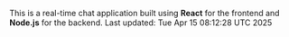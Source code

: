 This is a real-time chat application built using **React** for the frontend and **Node.js** for the backend.
Last updated: Tue Apr 15 08:12:28 UTC 2025
